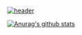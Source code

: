 [![header](https://capsule-render.vercel.app/api?type=waving&color=auto&height=300&section=header&text=Hongdosan's%20TechBlog&fontSize=77&animation=fadeIn&fontAlignY=38&desc=개발을_DAMDA!&descAlignY=51&descAlign=62)](https://soohykeee.tistory.com/)


[![Anurag's github stats](https://github-readme-stats.vercel.app/api?env=PAT_1&username=soohykeee&theme=graywhite)](https://github.com/soohykeee?tab=repositories)
<h1></h1>

<!--
<p><img  src="https://github-readme-stats.vercel.app/api/top-langs?username=soohykeee&show_icons=true&locale=en&layout=compact" alt="soohykeee" /></p>

**soohykeee/soohykeee** is a ✨ _special_ ✨ repository because its `README.md` (this file) appears on your GitHub profile.

Here are some ideas to get you started:

- 🔭 I’m currently working on …
- 🌱 I’m currently learning …
- 👯 I’m looking to collaborate on …
- 🤔 I’m looking for help with …
- 💬 Ask me about …
- 📫 How to reach me: …
- 😄 Pronouns: …
- ⚡ Fun fact: …

![Anurag's GitHub stats](https://github-readme-stats.vercel.app/api?username=soohykeee)

![Anurag's GitHub stats](https://github-readme-stats.vercel.app/api?username=soohykeee&show_icons=true&theme=graywhite)
—>
